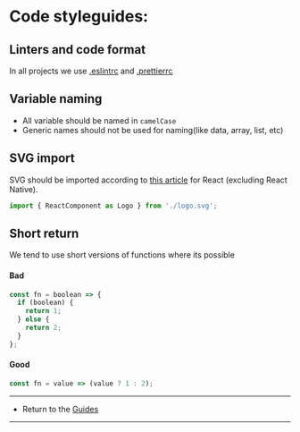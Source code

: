 # Code styleguides:

## Linters and code format

In all projects we use [.eslintrc](.eslintrc) and [.prettierrc](.prettierrc)

## Variable naming

- All variable should be named in `camelCase`
- Generic names should not be used for naming(like data, array, list, etc)

## SVG import

SVG should be imported according to [this article](https://create-react-app.dev/docs/adding-images-fonts-and-files#adding-svgs) for React (excluding React Native).

```ts
import { ReactComponent as Logo } from './logo.svg';
```

## Short return

We tend to use short versions of functions where its possible

#### Bad

```jsx
const fn = boolean => {
  if (boolean) {
    return 1;
  } else {
    return 2;
  }
};
```

#### Good

```jsx
const fn = value => (value ? 1 : 2);
```

---

- Return to the [Guides](../readme.md)

---
